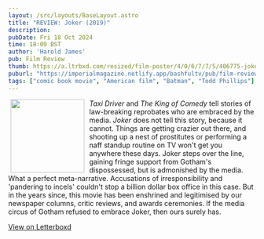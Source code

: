 ```yaml
---
layout: /src/layouts/BaseLayout.astro
title: "REVIEW: Joker (2019)"
description: 
pubDate: Fri 18 Oct 2024
time: 18:09 BST
author: 'Harold James'
pub: Film Review
thumb: https://a.ltrbxd.com/resized/film-poster/4/0/6/7/7/5/406775-joker-0-2000-0-3000-crop.jpg?v=e4ea7f98cc
puburl: "https://imperialmagazine.netlify.app/bashfultv/pub/film-review"
tags: ["comic book movie", "American film", "Batman", "Todd Phillips"]
---
```

<img src="https://a.ltrbxd.com/resized/film-poster/4/0/6/7/7/5/406775-joker-0-2000-0-3000-crop.jpg?v=e4ea7f98cc" style="width:150px;height:auto;float:left;padding-right:10px;padding-left:5px;">

<i>Taxi Driver</i> and <i>The King of Comedy</i> tell stories of law-breaking reprobates who are embraced by the media. <i>Joker</i> does not tell this story, because it cannot. Things are getting crazier out there, and shooting up a nest of prostitutes or performing a naff standup routine on TV won't get you anywhere these days. Joker steps over the line, gaining fringe support from Gotham's dispossessed, but is admonished by the media. What a perfect meta-narrative. Accusations of irresponsibility and 'pandering to incels' couldn't stop a billion dollar box office in this case. But in the years since, this movie has been enshrined and legitimised by our newspaper columns, critic reviews, and awards ceremonies. If the media circus of Gotham refused to embrace Joker, then ours surely has.

<a href="https://letterboxd.com/for_you_bruce/film/joker-2019/" target="_blank" rel="noopener noreferrer">View on Letterboxd</a>